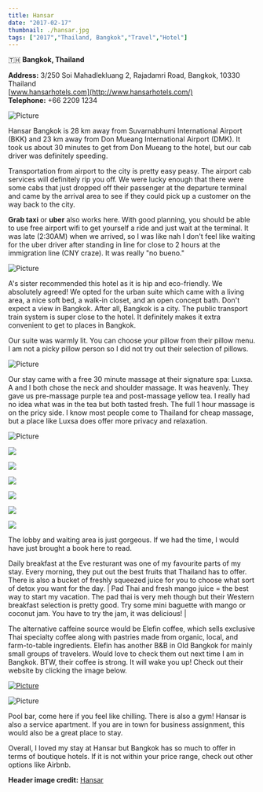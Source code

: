 ```yaml
---
title: Hansar
date: "2017-02-17"
thumbnail: ./hansar.jpg
tags: ["2017","Thailand, Bangkok","Travel","Hotel"]
---
```

🇹🇭 **Bangkok, Thailand**

​**Address:** 3/250 Soi Mahadlekluang 2, Rajadamri Road, Bangkok, 10330 Thailand  
[www.hansarhotels.com](http://www.hansarhotels.com/)  
**Telephone:** +66 2209 1234

![Picture](https://hola-yolo.weebly.com/uploads/4/8/2/0/48209285/published/map.png?1487390113)

Hansar Bangkok is 28 km away from Suvarnabhumi International Airport (BKK) and 23 km away from Don Mueang International Airport (DMK). It took us about 30 minutes to get from Don Mueang to the hotel, but our cab driver was definitely speeding.   
  
Transportation from airport to the city is pretty easy peasy. The airport cab services will definitely rip you off. We were lucky enough that there were some cabs that just dropped off their passenger at the departure terminal and came by the arrival area to see if they could pick up a customer on the way back to the city.

**Grab taxi** or **uber** also works here. With good planning, you should be able to use free airport wifi to get yourself a ride and just wait at the terminal. It was late (2:30AM) when we arrived, so I was like nah I don't feel like waiting for the uber driver after standing in line for close to 2 hours at the immigration line (CNY craze). It was really "no bueno."

![Picture](https://hola-yolo.weebly.com/uploads/4/8/2/0/48209285/img-2314_1_orig.jpg)

A's sister recommended this hotel as it is hip and eco-friendly. We absolutely agreed! We opted for the urban suite which came with a living area, a nice soft bed, a walk-in closet, and an open concept bath. Don't expect a view in Bangkok. After all, Bangkok is a city. The public transport train system is super close to the hotel. It definitely makes it extra convenient to get to places in Bangkok.  
  
Our suite was warmly lit. You can choose your pillow from their pillow menu. I am not a picky pillow person so I did not try out their selection of pillows. 

![Picture](https://hola-yolo.weebly.com/uploads/4/8/2/0/48209285/img-2312_orig.jpg)

Our stay came with a free 30 minute massage at their signature spa: Luxsa. A and I both chose the neck and shoulder massage. It was heavenly. They gave us pre-massage purple tea and post-massage yellow tea. I really had no idea what was in the tea but both tasted fresh. The full 1 hour massage is on the pricy side. I know most people come to Thailand for cheap massage, but a place like Luxsa does offer more privacy and relaxation.

![Picture](https://hola-yolo.weebly.com/uploads/4/8/2/0/48209285/img-7899_orig.jpg)

[![](https://hola-yolo.weebly.com/uploads/4/8/2/0/48209285/img-2315.jpg)](https://hola-yolo.weebly.com/uploads/4/8/2/0/48209285/img-2315_orig.jpg)

[![](https://hola-yolo.weebly.com/uploads/4/8/2/0/48209285/img-7888.jpg)](https://hola-yolo.weebly.com/uploads/4/8/2/0/48209285/img-7888_orig.jpg)

[![](https://hola-yolo.weebly.com/uploads/4/8/2/0/48209285/img-7900.jpg)](https://hola-yolo.weebly.com/uploads/4/8/2/0/48209285/img-7900_orig.jpg)

[![](https://hola-yolo.weebly.com/uploads/4/8/2/0/48209285/img-7904.jpg)](https://hola-yolo.weebly.com/uploads/4/8/2/0/48209285/img-7904_orig.jpg)

[![](https://hola-yolo.weebly.com/uploads/4/8/2/0/48209285/img-7943.jpg)](https://hola-yolo.weebly.com/uploads/4/8/2/0/48209285/img-7943_orig.jpg)

[![](https://hola-yolo.weebly.com/uploads/4/8/2/0/48209285/img-7944.jpg)](https://hola-yolo.weebly.com/uploads/4/8/2/0/48209285/img-7944_orig.jpg)

The lobby and waiting area is just gorgeous. If we had the time, I would have just brought a book here to read.

Daily breakfast at the Eve resturant was one of my favourite parts of my stay. Every morning, they put out the best fruits that Thailand has to offer. There is also a bucket of freshly squeezed juice for you to choose what sort of detox you want for the day.  | Pad Thai and fresh mango juice = the best way to start my vacation. The pad thai is very meh though but their Western breakfast selection is pretty good. Try some mini baguette with mango or coconut jam. You have to try the jam, it was delicious! |

The alternative caffeine source would be Elefin coffee, which sells exclusive Thai specialty coffee along with pastries made from organic, local, and farm-to-table ingredients. Elefin has another B&B in Old Bangkok for mainly small groups of travelers. Would love to check them out next time I am in Bangkok. BTW, their coffee is strong. It will wake you up! Check out their website by clicking the image below.

[![Picture](https://hola-yolo.weebly.com/uploads/4/8/2/0/48209285/1_1_orig.png)](http://elefincoffee.com/)

![Picture](https://hola-yolo.weebly.com/uploads/4/8/2/0/48209285/img-2328_orig.jpg)

Pool bar, come here if you feel like chilling. There is also a gym! Hansar is also a service apartment. If you are in town for business assignment, this would also be a great place to stay.   
  
Overall, I loved my stay at Hansar but Bangkok has so much to offer in terms of boutique hotels. If it is not within your price range, check out other options like Airbnb.

**Header image credit:** [Hansar](https://www.hansarhotels.com/hotels/bangkok/gallery/)